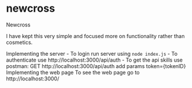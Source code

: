 # newcross
Newcross

I have kept this very simple and focused more on functionality rather than cosmetics.

Implementing the server
    - To login run server using `node index.js`
    - To authenticate use http://localhost:3000/api/auth
    - To get the api skills use postman: GET http://localhost:3000/api/auth add params token={tokenID}
Implementing the web page
    To see the web page go to http://localhost:3000/
